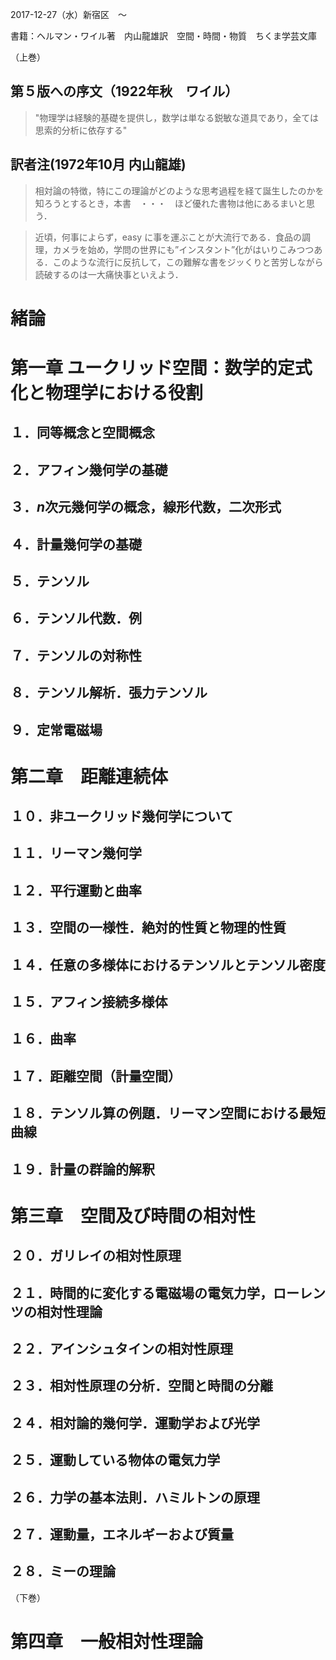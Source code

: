 
2017-12-27（水）新宿区　〜

書籍：ヘルマン・ワイル著　内山龍雄訳　空間・時間・物質　ちくま学芸文庫

（上巻）
## 第５版への序文（1922年秋　ワイル）

>"物理学は経験的基礎を提供し，数学は単なる鋭敏な道具であり，全ては思索的分析に依存する"

## 訳者注(1972年10月 内山龍雄)

>相対論の特徴，特にこの理論がどのような思考過程を経て誕生したのかを知ろうとするとき，本書　・・・　ほど優れた書物は他にあるまいと思う．

>近頃，何事によらず，easy に事を運ぶことが大流行である．食品の調理，カメラを始め，学問の世界にも”インスタント”化がはいりこみつつある．このような流行に反抗して，この難解な書をジッくりと苦労しながら読破するのは一大痛快事といえよう．

# 緒論



# 第一章 ユークリッド空間：数学的定式化と物理学における役割
## １．同等概念と空間概念
## ２．アフィン幾何学の基礎
## ３．$n$次元幾何学の概念，線形代数，二次形式
## ４．計量幾何学の基礎
## ５．テンソル
## ６．テンソル代数．例
## ７．テンソルの対称性
## ８．テンソル解析．張力テンソル
## ９．定常電磁場

# 第二章　距離連続体
## １０．非ユークリッド幾何学について
## １１．リーマン幾何学
## １２．平行運動と曲率
## １３．空間の一様性．絶対的性質と物理的性質
## １４．任意の多様体におけるテンソルとテンソル密度
## １５．アフィン接続多様体
## １６．曲率
## １７．距離空間（計量空間）
## １８．テンソル算の例題．リーマン空間における最短曲線
## １９．計量の群論的解釈

# 第三章　空間及び時間の相対性
## ２０．ガリレイの相対性原理
## ２１．時間的に変化する電磁場の電気力学，ローレンツの相対性理論
## ２２．アインシュタインの相対性原理
## ２３．相対性原理の分析．空間と時間の分離
## ２４．相対論的幾何学．運動学および光学
## ２５．運動している物体の電気力学
## ２６．力学の基本法則．ハミルトンの原理
## ２７．運動量，エネルギーおよび質量
## ２８．ミーの理論

（下巻）
# 第四章　一般相対性理論
